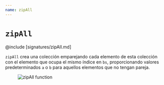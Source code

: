 ```yaml
---
name: zipAll
---
```


# `zipAll`

@include [signatures/zipAll.md]

`zipAll` crea una colección emparejando cada elemento de esta colección con el elemento que ocupa el mismo índice en `bs`, proporcionando valores predeterminados `a` o `b` para aquellos elementos que no tengan pareja.

<figure class="diagram">
  <img src="../images/zipAll.svg" alt="zipAll function">
  <!-- <figcaption class="diagram-desc"></figcaption> -->
</figure>

